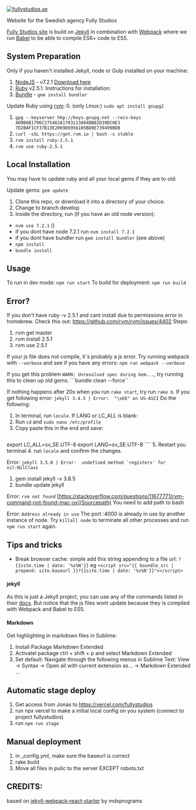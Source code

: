 [![fullystudios.se](https://fullystudios.se/mailsignatur/fully-studios.gif)](https://fullystudios.se)

Website for the Swedish agency Fully Studios

[Fully Studios site](https://fullystudios.se) is build on [Jekyll](https://jekyllrb.com/) in combination with [Webpack](https://webpack.js.org/) where we run [Babel](https://babeljs.io/) to be able to compile ES6+ code to ES5.


## System Preparation
Only if you haven't installed Jekyll, node or Gulp installed on your machine:

1. [NodeJS](http://nodejs.org) - v7.2.1 [Download here](https://nodejs.org/en/download/)
2. [Ruby](https://www.ruby-lang.org/) v2.5.1. Instructions for installation:
3. [Bundle](http://bundler.io/) -  `gem install bundler`

Update Ruby using [rvm](https://rvm.io/):
0. (only Linux:) ```sudo apt install gnupg2```
1. ```gpg --keyserver hkp://keys.gnupg.net --recv-keys 409B6B1796C275462A1703113804BB82D39DC0E3 7D2BAF1CF37B13E2069D6956105BD0E739499BDB```
2. ```curl -sSL https://get.rvm.io | bash -s stable```
3. ```rvm install ruby-2.5.1```
4. ```rvm use ruby-2.5.1```


## Local Installation
You may have to update ruby and all your local gems if they are to old:

Update gems:
```gem update```

1. Clone this repo, or download it into a directory of your choice.
2. Change to branch develop
3. Inside the directory, run (if you have an old node version):
- `nvm use 7.2.1` ()
- if you dont have node 7.2.1 run `nvm install 7.2.1`
- if you dont have bundler run `gem install bundler` (see above)
- `npm install`
- `bundle install`


## Usage
To run in dev mode: `npm run start`
To build for deployment: `npm run build`


## Error?

If you don't have ruby -v 2.5.1 and cant install due to permissions error in homebrew. Check this out:
https://github.com/rvm/rvm/issues/4402
Steps:
1. rvm get master
2. rvm install 2.5.1
3. rvm use 2.5.1

If your js file does not compile, it´s probably a js error. Try running webpack with `--verbose` and see if you have any errors:
```npm run webpack --verbose```

If you get this problem `WARN: Unresolved spec during Gem...`, try running this to clean up old gems:
```bundle clean --force``

If nothing happens after 20s when you run `rake start`, try run `rake b`. If you get following error:
```jekyll 3.4.3 | Error:  "\xE6" on US-ASCI```
Do the following:

1. In terminal, run `locale`. If LANG or LC_ALL is blank:
2. Run `cd` and `sudo nano /etc/profile`
3. Copy paste this in the end and save:
    ```
export LC_ALL=sv_SE.UTF-8
export LANG=sv_SE.UTF-8
    ````
5. Restart you terminal
4. run `locale` and confirm the changes.

Error: ```jekyll 3.5.0 | Error:  undefined method `registers' for nil:NilClass```
1. gem install jekyll -v 3.8.5
2. bundle update jekyll

Error: `rvm not found`
[https://stackoverflow.com/questions/11677771/rvm-command-not-found-mac-ox](Sourcepath)
You need to add path to bash

Error: `Address already in use`
The port :4000 is already in use by another instance of node. Try `killall node` to terminate all other processes and run `npm run start` again.

## Tips and tricks
* Break browser cache: simple add this string appending to a file url: `?{{site.time | date: '%s%N'}}` eg `<script src="{{ boundle_src | prepend: site.baseurl }}?{{site.time | date: '%s%N'}}"></script>`

#### jekyll

As this is just a Jekyll project, you can use any of the commands listed in their [docs](http://jekyllrb.com/docs/usage/). But notice that the js files wont update because they is compiled with Webpack and Babel to ES5.

#### Markdown
Get highlighting in markdown files in Sublime:
1. Install Package Markdown Extended
2. Activatel package ctrl + shift + p and select Markdown Extended
3. Set default: Navigate through the following menus in Sublime Text: View -> Syntax -> Open all with current extension as... -> Markdown Extended
...

## Automatic stage deploy
1. Get access from Jonas to https://vercel.com/fullystudios
2. run npx vercel to make a initial local config on you system (connect to project fullystudios)
3. run `npm run stage`

## Manual deployment
1. in _config.yml, make sure the baseurl is correct
2. rake build
3. Move all files in pulic to the server EXCEPT robots.txt




## CREDITS:

based on [jekyll-webpack-react-starter](https://github.com/mdxprograms/jekyll-webpack-react) by mdxprograms
